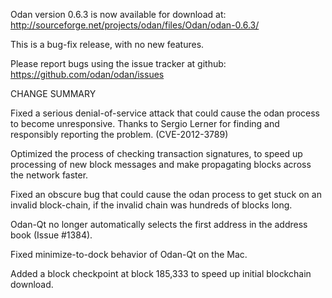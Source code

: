 Odan version 0.6.3 is now available for download at:
  http://sourceforge.net/projects/odan/files/Odan/odan-0.6.3/

This is a bug-fix release, with no new features.

Please report bugs using the issue tracker at github:
  https://github.com/odan/odan/issues

CHANGE SUMMARY

Fixed a serious denial-of-service attack that could cause the
odan process to become unresponsive. Thanks to Sergio Lerner
for finding and responsibly reporting the problem. (CVE-2012-3789)

Optimized the process of checking transaction signatures, to
speed up processing of new block messages and make propagating
blocks across the network faster.

Fixed an obscure bug that could cause the odan process to get
stuck on an invalid block-chain, if the invalid chain was
hundreds of blocks long.

Odan-Qt no longer automatically selects the first address
in the address book (Issue #1384).

Fixed minimize-to-dock behavior of Odan-Qt on the Mac.

Added a block checkpoint at block 185,333 to speed up initial
blockchain download.
